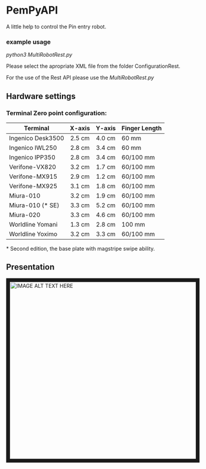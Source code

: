 # PemPyAPI

A little help to control the Pin entry robot. 

### example usage

*python3 MultiRobotRest.py*

Please select the apropriate XML file from the folder ConfigurationRest.

For the use of the Rest API please use the *MultiRobotRest.py*

## Hardware settings

### Terminal Zero point configuration:

|Terminal         | X-axis | Y-axis | Finger Length |
| --------------- |:------:|:------:|:--------------|
| Ingenico Desk3500 | 2.5 cm | 4.0 cm | 60 mm       |
| Ingenico IWL250 | 2.8 cm | 3.4 cm | 60 mm         |
| Ingenico IPP350 | 2.8 cm | 3.4 cm | 60/100 mm     |
| Verifone-VX820  | 3.2 cm | 1.7 cm | 60/100 mm     |
| Verifone-MX915  | 2.9 cm | 1.2 cm | 60/100 mm     |
| Verifone-MX925  | 3.1 cm | 1.8 cm | 60/100 mm     |
| Miura-010       | 3.2 cm | 1.9 cm | 60/100 mm     |
| Miura-010 (* SE)  | 3.3 cm | 5.2 cm | 60/100 mm     |
| Miura-020       | 3.3 cm | 4.6 cm | 60/100 mm     |
| Worldline Yomani| 1.3 cm | 2.8 cm | 100 mm        |
| Worldline Yoximo| 3.2 cm | 3.3 cm | 60/100 mm     |

\* Second edition, the base plate with magstripe swipe ability.

## Presentation

<a href="http://www.youtube.com/watch?feature=player_embedded&v=SAwMnx8Vdb8
" target="_blank"><img src="http://img.youtube.com/vi/SAwMnx8Vdb8/0.jpg" 
alt="IMAGE ALT TEXT HERE" width="640" height="480" border="10" /></a>

